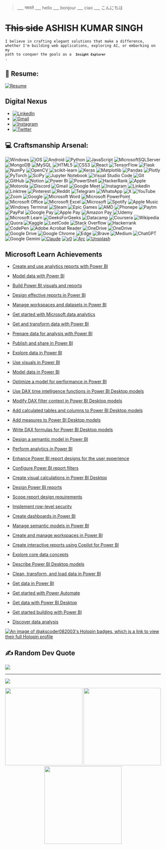 >___ नमस्ते ___ hello ___ bonjour ___  ciao ___ こんにちは

# ~~This side~~ **ASHISH KUMAR SINGH**
<code>I believe in crafting elegant solutions that make a difference, whether I'm building web applications, exploring AI, or embarking on my path to conquer the goals as a <code> **Insight Explorer** </code>.</code>

## 📄 Resume:
[![Resume](https://img.shields.io/badge/Resume-%2312100E.svg?logo=adobe-acrobat-reader&logoColor=white)](https://1drv.ms/b/c/3ba2fe7a72a37ee3/ERzANM5o5hRLq1YaxO2-CrQBtXXkH3VjxKH3uX2_aNrzlQ?e=fColbD)

## Digital Nexus
* [![LinkedIn](https://img.shields.io/badge/LinkedIn-%230077B5.svg?logo=linkedin&logoColor=white)](https://www.linkedin.com/in/ashish-kumar-singh-440146227/)
* [![Gmail](https://img.shields.io/badge/Gmail--informational?style=social&logo=gmail)](https://www.ashishk.singh1008@gmail.com)
* [![Instagram](https://img.shields.io/badge/Instagram-%23E4405F.svg?logo=Instagram&logoColor=white)](https://www.instagram.com/a.k.singh08/)
* [![Twitter](https://img.shields.io/badge/Twitter-%231DA1F2.svg?logo=Twitter&logoColor=white)](https://x.com/a_k_singh8) 

## 💻 Craftsmanship Arsenal:
![Windows](https://img.shields.io/badge/Windows-0078D6?style=for-the-badge&logo=windows&logoColor=white) ![iOS](https://img.shields.io/badge/iOS-000000?style=for-the-badge&logo=ios&logoColor=white) ![Android](https://img.shields.io/badge/Android-3DDC84?style=for-the-badge&logo=android&logoColor=white) ![Python](https://img.shields.io/badge/python-3670A0?style=for-the-badge&logo=python&logoColor=ffdd54) ![JavaScript](https://img.shields.io/badge/javascript-%23323330.svg?style=for-the-badge&logo=javascript&logoColor=%23F7DF1E) ![MicrosoftSQLServer](https://img.shields.io/badge/Microsoft%20SQL%20Server-CC2927?style=for-the-badge&logo=microsoft%20sql%20server&logoColor=white) ![MongoDB](https://img.shields.io/badge/MongoDB-%234ea94b.svg?style=for-the-badge&logo=mongodb&logoColor=white) ![MySQL](https://img.shields.io/badge/mysql-4479A1.svg?style=for-the-badge&logo=mysql&logoColor=white) ![HTML5](https://img.shields.io/badge/html5-%23E34F26.svg?style=for-the-badge&logo=html5&logoColor=white) ![CSS3](https://img.shields.io/badge/css3-%231572B6.svg?style=for-the-badge&logo=css3&logoColor=white) ![React](https://img.shields.io/badge/react-%2320232a.svg?style=for-the-badge&logo=react&logoColor=%2361DAFB) ![TensorFlow](https://img.shields.io/badge/TensorFlow-%23FF6F00.svg?style=for-the-badge&logo=TensorFlow&logoColor=white) ![Flask](https://img.shields.io/badge/flask-%23000.svg?style=for-the-badge&logo=flask&logoColor=white) ![NumPy](https://img.shields.io/badge/numpy-%23013243.svg?style=for-the-badge&logo=numpy&logoColor=white) ![OpenCV](https://img.shields.io/badge/opencv-%23white.svg?style=for-the-badge&logo=opencv&logoColor=white) ![scikit-learn](https://img.shields.io/badge/scikit--learn-%23F7931E.svg?style=for-the-badge&logo=scikit-learn&logoColor=white) ![Keras](https://img.shields.io/badge/Keras-%23D00000.svg?style=for-the-badge&logo=Keras&logoColor=white) ![Matplotlib](https://img.shields.io/badge/Matplotlib-%23ffffff.svg?style=for-the-badge&logo=Matplotlib&logoColor=black) ![Pandas](https://img.shields.io/badge/pandas-%23150458.svg?style=for-the-badge&logo=pandas&logoColor=white) ![Plotly](https://img.shields.io/badge/Plotly-%233F4F75.svg?style=for-the-badge&logo=plotly&logoColor=white) ![PyTorch](https://img.shields.io/badge/PyTorch-%23EE4C2C.svg?style=for-the-badge&logo=PyTorch&logoColor=white) ![SciPy](https://img.shields.io/badge/SciPy-%230C55A5.svg?style=for-the-badge&logo=scipy&logoColor=%white) ![Jupyter Notebook](https://img.shields.io/badge/jupyter-%23FA0F00.svg?style=for-the-badge&logo=jupyter&logoColor=white) ![Visual Studio Code](https://img.shields.io/badge/Visual%20Studio%20Code-0078d7.svg?style=for-the-badge&logo=visual-studio-code&logoColor=white) ![Git](https://img.shields.io/badge/git-%23F05033.svg?style=for-the-badge&logo=git&logoColor=white) ![GitHub](https://img.shields.io/badge/github-%23121011.svg?style=for-the-badge&logo=github&logoColor=white) ![Notion](https://img.shields.io/badge/Notion-%23000000.svg?style=for-the-badge&logo=notion&logoColor=white) ![Power Bi](https://img.shields.io/badge/power_bi-F2C811?style=for-the-badge&logo=powerbi&logoColor=black) ![PowerShell](https://img.shields.io/badge/PowerShell-%235391FE.svg?style=for-the-badge&logo=powershell&logoColor=white) ![HackerRank](https://img.shields.io/badge/-Hackerrank-2EC866?style=for-the-badge&logo=HackerRank&logoColor=white) ![Apple](https://img.shields.io/badge/Apple-%23000000.svg?style=for-the-badge&logo=apple&logoColor=white) ![Motorola](https://img.shields.io/badge/Motorola-%23E1140A.svg?style=for-the-badge&logo=motorola&logoColor=white) ![Discord](https://img.shields.io/badge/Discord-%235865F2.svg?style=for-the-badge&logo=discord&logoColor=white) ![Gmail](https://img.shields.io/badge/Gmail-D14836?style=for-the-badge&logo=gmail&logoColor=white) ![Google Meet](https://img.shields.io/badge/Google%20Meet-00897B?style=for-the-badge&logo=google-meet&logoColor=white) ![Instagram](https://img.shields.io/badge/Instagram-%23E4405F.svg?style=for-the-badge&logo=Instagram&logoColor=white) ![LinkedIn](https://img.shields.io/badge/linkedin-%230077B5.svg?style=for-the-badge&logo=linkedin&logoColor=white) ![Linktree](https://img.shields.io/badge/linktree-1de9b6?style=for-the-badge&logo=linktree&logoColor=white) ![Pinterest](https://img.shields.io/badge/Pinterest-%23E60023.svg?style=for-the-badge&logo=Pinterest&logoColor=white) ![Reddit](https://img.shields.io/badge/Reddit-FF4500?style=for-the-badge&logo=reddit&logoColor=white) ![Telegram](https://img.shields.io/badge/Telegram-2CA5E0?style=for-the-badge&logo=telegram&logoColor=white) ![WhatsApp](https://img.shields.io/badge/WhatsApp-25D366?style=for-the-badge&logo=whatsapp&logoColor=white) ![X](https://img.shields.io/badge/X-%23000000.svg?style=for-the-badge&logo=X&logoColor=white) ![YouTube](https://img.shields.io/badge/YouTube-%23FF0000.svg?style=for-the-badge&logo=YouTube&logoColor=white) ![Zoom](https://img.shields.io/badge/Zoom-2D8CFF?style=for-the-badge&logo=zoom&logoColor=white) ![Google](https://img.shields.io/badge/google-4285F4?style=for-the-badge&logo=google&logoColor=white) ![Microsoft Word](https://img.shields.io/badge/Microsoft_Word-2B579A?style=for-the-badge&logo=microsoft-word&logoColor=white) ![Microsoft PowerPoint](https://img.shields.io/badge/Microsoft_PowerPoint-B7472A?style=for-the-badge&logo=microsoft-powerpoint&logoColor=white) ![Microsoft Office](https://img.shields.io/badge/Microsoft_Office-D83B01?style=for-the-badge&logo=microsoft-office&logoColor=white) ![Microsoft Excel](https://img.shields.io/badge/Microsoft_Excel-217346?style=for-the-badge&logo=microsoft-excel&logoColor=white) ![Microsoft](https://img.shields.io/badge/Microsoft-0078D4?style=for-the-badge&logo=microsoft&logoColor=white) ![Spotify](https://img.shields.io/badge/Spotify-1ED760?style=for-the-badge&logo=spotify&logoColor=white) ![Apple Music](https://img.shields.io/badge/Apple_Music-9933CC?style=for-the-badge&logo=apple-music&logoColor=white) ![Windows Terminal](https://img.shields.io/badge/Windows%20Terminal-%234D4D4D.svg?style=for-the-badge&logo=windows-terminal&logoColor=white) ![Steam](https://img.shields.io/badge/steam-%23000000.svg?style=for-the-badge&logo=steam&logoColor=white) ![Epic Games](https://img.shields.io/badge/epicgames-%23313131.svg?style=for-the-badge&logo=epicgames&logoColor=white) ![AMD](https://img.shields.io/badge/AMD-%23000000.svg?style=for-the-badge&logo=amd&logoColor=white) ![Phonepe](https://img.shields.io/badge/Phonepe-54039A?style=for-the-badge&logo=phonepe&logoColor=white) ![Paytm](https://img.shields.io/badge/Paytm-1C2C94?style=for-the-badge&logo=paytm&logoColor=05BAF3) ![PayPal](https://img.shields.io/badge/PayPal-00457C?style=for-the-badge&logo=paypal&logoColor=white) ![Google Pay](https://img.shields.io/badge/GooglePay-%233780F1.svg?style=for-the-badge&logo=Google-Pay&logoColor=white) ![Apple Pay](https://img.shields.io/badge/ApplePay-000000.svg?style=for-the-badge&logo=Apple-Pay&logoColor=white) ![Amazon Pay](https://img.shields.io/badge/AmazonPay-ff9900.svg?style=for-the-badge&logo=Amazon-Pay&logoColor=white) ![Udemy](https://img.shields.io/badge/Udemy-A435F0?style=for-the-badge&logo=Udemy&logoColor=white) ![Microsoft Learn](https://img.shields.io/badge/Microsoft_Learn-258ffa?style=for-the-badge&logo=microsoft&logoColor=white) ![GeeksForGeeks](https://img.shields.io/badge/GeeksforGeeks-gray?style=for-the-badge&logo=geeksforgeeks&logoColor=35914c) ![Datacamp](https://img.shields.io/badge/Datacamp-05192D?style=for-the-badge&logo=datacamp&logoColor=03E860) ![Coursera](https://img.shields.io/badge/Coursera-%230056D2.svg?style=for-the-badge&logo=Coursera&logoColor=white) ![Wikipedia](https://img.shields.io/badge/Wikipedia-%23000000.svg?style=for-the-badge&logo=wikipedia&logoColor=white) ![Quora](https://img.shields.io/badge/Quora-%23B92B27.svg?style=for-the-badge&logo=Quora&logoColor=white) ![Kaggle](https://img.shields.io/badge/Kaggle-035a7d?style=for-the-badge&logo=kaggle&logoColor=white) ![LeetCode](https://img.shields.io/badge/LeetCode-000000?style=for-the-badge&logo=LeetCode&logoColor=#d16c06) ![Stack Overflow](https://img.shields.io/badge/-Stackoverflow-FE7A16?style=for-the-badge&logo=stack-overflow&logoColor=white) ![Hackerrank](https://img.shields.io/badge/-Hackerrank-2EC866?style=for-the-badge&logo=HackerRank&logoColor=white) ![CodePen](https://img.shields.io/badge/Codepen-000000?style=for-the-badge&logo=codepen&logoColor=white) ![Adobe Acrobat Reader](https://img.shields.io/badge/Adobe%20Acrobat%20Reader-EC1C24.svg?style=for-the-badge&logo=Adobe%20Acrobat%20Reader&logoColor=white) ![OneDrive](https://img.shields.io/badge/OneDrive-0078D4.svg?style=for-the-badge&logo=microsoftonedrive&logoColor=white) ![OneDrive](https://img.shields.io/badge/OneDrive-white?style=for-the-badge&logo=Microsoft%20OneDrive&logoColor=0078D4) ![Google Drive](https://img.shields.io/badge/Google%20Drive-4285F4?style=for-the-badge&logo=googledrive&logoColor=white) ![Google Chrome](https://img.shields.io/badge/Google%20Chrome-4285F4?style=for-the-badge&logo=GoogleChrome&logoColor=white) ![Edge](https://img.shields.io/badge/Edge-0078D7?style=for-the-badge&logo=Microsoft-edge&logoColor=white) ![Brave](https://img.shields.io/badge/Brave-FB542B?style=for-the-badge&logo=Brave&logoColor=white) ![Medium](https://img.shields.io/badge/Medium-12100E?style=for-the-badge&logo=medium&logoColor=white) ![ChatGPT](https://img.shields.io/badge/chatGPT-74aa9c?style=for-the-badge&logo=openai&logoColor=white) ![Google Gemini](https://img.shields.io/badge/google%20gemini-8E75B2?style=for-the-badge&logo=google%20gemini&logoColor=white) [![Claude](https://img.shields.io/badge/Claude-D97757?logo=claude&logoColor=fff)](#) [![v0](https://img.shields.io/badge/v0-000?logo=v0&logoColor=fff)](#) [![Arc](https://img.shields.io/badge/Arc-FCBFBD?logo=arc&logoColor=000)](#) [![Unsplash](https://img.shields.io/badge/Unsplash-000000?logo=Unsplash&logoColor=white)](#) 

## Microsoft Learn Achievements
- [Create and use analytics reports with Power BI](https://learn.microsoft.com/api/achievements/share/en-us/18936860/9X9JEQMU?sharingId=2A4262C729404996)
* [Model data with Power BI](https://learn.microsoft.com/api/achievements/share/en-us/18936860/UYUTENA3?sharingId=2A4262C729404996)
- [Build Power BI visuals and reports](https://learn.microsoft.com/api/achievements/share/en-us/18936860/N2HYTBQF?sharingId=2A4262C729404996)
- [Design effective reports in Power BI](https://learn.microsoft.com/api/achievements/share/en-us/18936860/9XG3TQCU?sharingId=2A4262C729404996)
- [Manage workspaces and datasets in Power BI](https://learn.microsoft.com/api/achievements/share/en-us/18936860/HACC4JS8?sharingId=2A4262C729404996)
- [Get started with Microsoft data analytics](https://learn.microsoft.com/api/achievements/share/en-us/18936860/N7TADV2F?sharingId=2A4262C729404996)
- [Get and transform data with Power BI](https://learn.microsoft.com/api/achievements/share/en-us/18936860/24UTBP2V?sharingId=2A4262C729404996)
- [Prepare data for analysis with Power BI](https://learn.microsoft.com/api/achievements/share/en-us/18936860/DGR3CLBJ?sharingId=2A4262C729404996)

- [Publish and share in Power BI](https://learn.microsoft.com/api/achievements/share/en-us/18936860/FVFCTJBX?sharingId=2A4262C729404996)
- [Explore data in Power BI](https://learn.microsoft.com/api/achievements/share/en-us/18936860/FVFCTQVX?sharingId=2A4262C729404996)
- [Use visuals in Power BI](https://learn.microsoft.com/api/achievements/share/en-us/18936860/ESER8K9P?sharingId=2A4262C729404996)
- [Model data in Power BI](https://learn.microsoft.com/api/achievements/share/en-us/18936860/9X9JQJJU?sharingId=2A4262C729404996)
- [Optimize a model for performance in Power BI](https://learn.microsoft.com/api/achievements/share/en-us/18936860/3R3SPFAH?sharingId=2A4262C729404996)
- [Use DAX time intelligence functions in Power BI Desktop models](https://learn.microsoft.com/api/achievements/share/en-us/18936860/UYUDUBR3?sharingId=2A4262C729404996)
- [Modify DAX filter context in Power BI Desktop models](https://learn.microsoft.com/api/achievements/share/en-us/18936860/HA3UCRQ8?sharingId=2A4262C729404996)
- [Add calculated tables and columns to Power BI Desktop models](https://learn.microsoft.com/api/achievements/share/en-us/18936860/FV8PZH8X?sharingId=2A4262C729404996)
- [Add measures to Power BI Desktop models](https://learn.microsoft.com/api/achievements/share/en-us/18936860/KGE9FZ4B?sharingId=2A4262C729404996)
- [Write DAX formulas for Power BI Desktop models](https://learn.microsoft.com/api/achievements/share/en-us/18936860/N2HQKMDF?sharingId=2A4262C729404996)
- [Design a semantic model in Power BI](https://learn.microsoft.com/api/achievements/share/en-us/18936860/FV8E4BVX?sharingId=2A4262C729404996)
- [Perform analytics in Power BI](https://learn.microsoft.com/api/achievements/share/en-us/18936860/WZ3XJKQN?sharingId=2A4262C729404996)
- [Enhance Power BI report designs for the user experience](https://learn.microsoft.com/api/achievements/share/en-us/18936860/87UNGK3W?sharingId=2A4262C729404996)
- [Configure Power BI report filters](https://learn.microsoft.com/api/achievements/share/en-us/18936860/B6PJ3GTD?sharingId=2A4262C729404996)
- [Create visual calculations in Power BI Desktop](https://learn.microsoft.com/api/achievements/share/en-us/18936860/YQNAP5WR?sharingId=2A4262C729404996)
- [Design Power BI reports](https://learn.microsoft.com/api/achievements/share/en-us/18936860/74X7TXQZ?sharingId=2A4262C729404996)
- [Scope report design requirements](https://learn.microsoft.com/api/achievements/share/en-us/18936860/DCPBEF5J?sharingId=2A4262C729404996)
- [Implement row-level security](https://learn.microsoft.com/api/achievements/share/en-us/18936860/FVHHJLCX?sharingId=2A4262C729404996)
- [Create dashboards in Power BI](https://learn.microsoft.com/api/achievements/share/en-us/18936860/WZU9WLYN?sharingId=2A4262C729404996)
- [Manage semantic models in Power BI](https://learn.microsoft.com/api/achievements/share/en-us/18936860/DCPE2VHJ?sharingId=2A4262C729404996)
- [Create and manage workspaces in Power BI](https://learn.microsoft.com/api/achievements/share/en-us/18936860/879YZBGW?sharingId=2A4262C729404996)
- [Create interactive reports using Copilot for Power BI](https://learn.microsoft.com/api/achievements/share/en-us/18936860/9XJB339U?sharingId=2A4262C729404996)
- [Explore core data concepts](https://learn.microsoft.com/api/achievements/share/en-us/18936860/D636F85J?sharingId=2A4262C729404996)
- [Describe Power BI Desktop models](https://learn.microsoft.com/api/achievements/share/en-us/18936860/2KQMEETV?sharingId=2A4262C729404996)
- [Clean, transform, and load data in Power BI](https://learn.microsoft.com/api/achievements/share/en-us/18936860/K5X9GSPB?sharingId=2A4262C729404996)
- [Get data in Power BI](https://learn.microsoft.com/api/achievements/share/en-us/18936860/CWEXDCM9?sharingId=2A4262C729404996)
- [Get started with Power Automate](https://learn.microsoft.com/api/achievements/share/en-us/18936860/3XKX7KEH?sharingId=2A4262C729404996)
- [Get data with Power BI Desktop](https://learn.microsoft.com/api/achievements/share/en-us/18936860/4SFSBTJK?sharingId=2A4262C729404996)
- [Get started building with Power BI](https://learn.microsoft.com/api/achievements/share/en-us/18936860/QD8B3SJE?sharingId=2A4262C729404996)
- [Discover data analysis](https://learn.microsoft.com/api/achievements/share/en-us/18936860/7ECQM6LZ?sharingId=2A4262C729404996)

[![An image of @akscoder082003's Holopin badges, which is a link to view their full Holopin profile](https://holopin.me/akscoder082003)](https://holopin.io/@akscoder082003)

## ✍️ Random Dev Quote
![](https://quotes-github-readme.vercel.app/api?type=horizontal&theme=radical)

---
[![](https://visitcount.itsvg.in/api?id=akscoder082003&label=Profile%20Views&color=9&icon=2&pretty=true)](https://visitcount.itsvg.in)

<!-- Proudly created with GPRM ( https://gprm.itsvg.in ) -->

<div align="center">
  <img src="https://user-images.githubusercontent.com/74038190/213866269-5d00981c-7c98-46d7-8a8e-16f462f15227.gif" width="250" />
  <img src="https://user-images.githubusercontent.com/74038190/213866269-5d00981c-7c98-46d7-8a8e-16f462f15227.gif" width="250" />
  <img src="https://user-images.githubusercontent.com/74038190/213866269-5d00981c-7c98-46d7-8a8e-16f462f15227.gif" width="250" />
</div>

